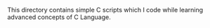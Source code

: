 This directory contains simple C scripts which I code while learning advanced concepts of C Language.
